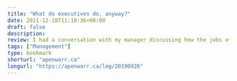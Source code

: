 ```yaml
---
title: "What do executives do, anyway?"
date: 2021-12-18T11:10:36+08:00
draft: false
description: 
review: I had a conversation with my manager discussing how the jobs of the people above his role seem ephemeral, lo and behold what google gives me next
tags: ["Management"]
type: bookmark
shorturl: "apenwarr.ca"
longurl: "https://apenwarr.ca/log/20190926"
---
```

